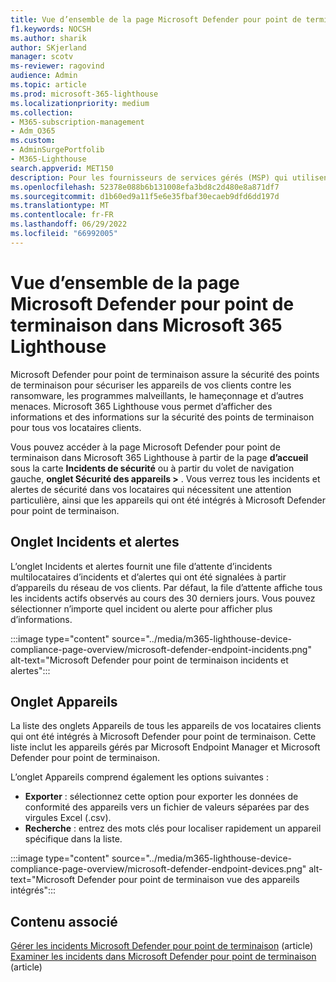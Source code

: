 ```yaml
---
title: Vue d’ensemble de la page Microsoft Defender pour point de terminaison dans Microsoft 365 Lighthouse
f1.keywords: NOCSH
ms.author: sharik
author: SKjerland
manager: scotv
ms-reviewer: ragovind
audience: Admin
ms.topic: article
ms.prod: microsoft-365-lighthouse
ms.localizationpriority: medium
ms.collection:
- M365-subscription-management
- Adm_O365
ms.custom:
- AdminSurgePortfolib
- M365-Lighthouse
search.appverid: MET150
description: Pour les fournisseurs de services gérés (MSP) qui utilisent Microsoft 365 Lighthouse, découvrez comment afficher les risques de sécurité.
ms.openlocfilehash: 52378e088b6b131008efa3bd8c2d480e8a871df7
ms.sourcegitcommit: d1b60ed9a11f5e6e35fbaf30ecaeb9dfd6dd197d
ms.translationtype: MT
ms.contentlocale: fr-FR
ms.lasthandoff: 06/29/2022
ms.locfileid: "66992005"
---
```

# <a name="overview-of-the-microsoft-defender-for-endpoint-page-in-microsoft-365-lighthouse"></a>Vue d’ensemble de la page Microsoft Defender pour point de terminaison dans Microsoft 365 Lighthouse

Microsoft Defender pour point de terminaison assure la sécurité des points de terminaison pour sécuriser les appareils de vos clients contre les ransomware, les programmes malveillants, le hameçonnage et d’autres menaces. Microsoft 365 Lighthouse vous permet d’afficher des informations et des informations sur la sécurité des points de terminaison pour tous vos locataires clients.

Vous pouvez accéder à la page Microsoft Defender pour point de terminaison dans Microsoft 365 Lighthouse à partir de la page **d’accueil** sous la carte **Incidents de sécurité** ou à partir du volet de navigation gauche, **onglet Sécurité des appareils \>** . Vous verrez tous les incidents et alertes de sécurité dans vos locataires qui nécessitent une attention particulière, ainsi que les appareils qui ont été intégrés à Microsoft Defender pour point de terminaison.

## <a name="incidents-and-alerts-tab"></a>Onglet Incidents et alertes

L’onglet Incidents et alertes fournit une file d’attente d’incidents multilocataires d’incidents et d’alertes qui ont été signalées à partir d’appareils du réseau de vos clients. Par défaut, la file d’attente affiche tous les incidents actifs observés au cours des 30 derniers jours. Vous pouvez sélectionner n’importe quel incident ou alerte pour afficher plus d’informations.

:::image type="content" source="../media/m365-lighthouse-device-compliance-page-overview/microsoft-defender-endpoint-incidents.png" alt-text="Microsoft Defender pour point de terminaison incidents et alertes":::

## <a name="devices-tab"></a>Onglet Appareils

La liste des onglets Appareils de tous les appareils de vos locataires clients qui ont été intégrés à Microsoft Defender pour point de terminaison. Cette liste inclut les appareils gérés par Microsoft Endpoint Manager et Microsoft Defender pour point de terminaison.

L’onglet Appareils comprend également les options suivantes :

- **Exporter** : sélectionnez cette option pour exporter les données de conformité des appareils vers un fichier de valeurs séparées par des virgules Excel (.csv).
- **Recherche** : entrez des mots clés pour localiser rapidement un appareil spécifique dans la liste.

:::image type="content" source="../media/m365-lighthouse-device-compliance-page-overview/microsoft-defender-endpoint-devices.png" alt-text="Microsoft Defender pour point de terminaison vue des appareils intégrés":::

## <a name="related-content"></a>Contenu associé
[Gérer les incidents Microsoft Defender pour point de terminaison](../security/defender-endpoint/manage-incidents.md) (article)\
[Examiner les incidents dans Microsoft Defender pour point de terminaison](../security/defender-endpoint/investigate-incidents.md) (article)
